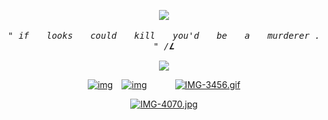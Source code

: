 <p align="center" width="100%"> <img src="https://komarev.com/ghpvc/?username=callthedoctor&label=✦&color=140f06">

<p align="center"> 
<tt><i>" if　　looks　　could　　kill　　you'd　　be　　a　　murderer . " /𝑳</i></tt>
<p align="center"> 


<p align="center" width="100%">
    <img src="https://files.catbox.moe/44mq96.png">
    
</p>


<div id="header" align="center">

[![img](https://files.catbox.moe/x01bg7.png)](https://rentry.co/brendanstevekemp)⠀
[![img](https://files.catbox.moe/142fs6.png)‎](https://spacedogs.atabook.org/)⠀⠀⠀⠀
[![IMG-3456.gif](https://files.catbox.moe/ss2k93.png)](https://pronouns.cc/@brendanstevekemp)

[![IMG-4070.jpg](https://i.postimg.cc/wj4qYQFy/IMG-4070.jpg)](https://postimg.cc/w1J8hJCg)
